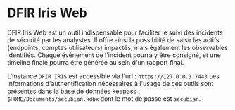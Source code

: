 # DFIR Iris Web

DFIR Iris Web est un outil indispensable pour faciliter le suivi des incidents de sécurité par les analystes. Il offre ainsi la possibilité de saisir les actifs  (endpoints, comptes utilisateurs) impactés, mais également les observables identifiés. Chaque événement de l'incident pourra y être consigné, et une timeline finale pourra être générée au sein d'un rapport final.

L'instance ```DFIR IRIS``` est accessible via l'url : ```https://127.0.0.1:7443```
Les informations d'authentification nécessaires à l'usage de ces outils sont présentes dans la base de données keepass : ```$HOME/Documents/secubian.kdbx``` dont le mot de passe est ```secubian```.
